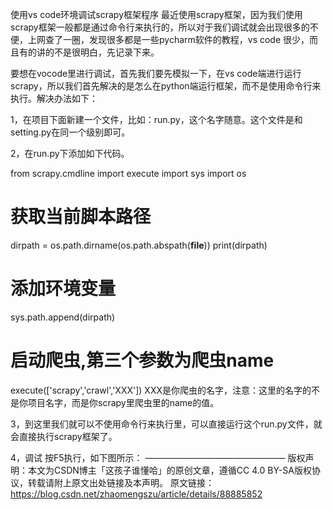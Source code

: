 使用vs code环境调试scrapy框架程序
最近使用scrapy框架，因为我们使用scrapy框架一般都是通过命令行来执行的，所以对于我们调试就会出现很多的不便，上网查了一圈，发现很多都是一些pycharm软件的教程，vs code 很少，而且有的讲的不是很明白，先记录下来。

要想在vocode里进行调试，首先我们要先模拟一下，在vs code端进行运行scrapy，所以我们首先解决的是怎么在python端运行框架，而不是使用命令行来执行。解决办法如下：

1，在项目下面新建一个文件，比如：run.py，这个名字随意。这个文件是和setting.py在同一个级别即可。

2，在run.py下添加如下代码。

from scrapy.cmdline import execute
import sys
import os
# 获取当前脚本路径
dirpath = os.path.dirname(os.path.abspath(__file__))
print(dirpath)
# 添加环境变量
sys.path.append(dirpath)
# 启动爬虫,第三个参数为爬虫name
execute(['scrapy','crawl','XXX'])
XXX是你爬虫的名字，注意：这里的名字的不是你项目名字，而是你scrapy里爬虫里的name的值。

3，到这里我们就可以不使用命令行来执行里，可以直接运行这个run.py文件，就会直接执行scrapy框架了。

4，调试 按F5执行，如下图所示：
————————————————
版权声明：本文为CSDN博主「这孩子谁懂哈」的原创文章，遵循CC 4.0 BY-SA版权协议，转载请附上原文出处链接及本声明。
原文链接：https://blog.csdn.net/zhaomengszu/article/details/88885852